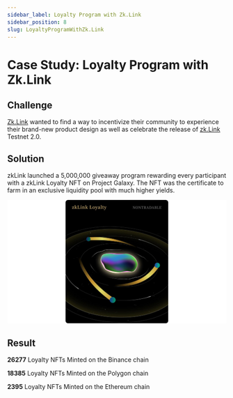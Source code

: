 ```yaml
---
sidebar_label: Loyalty Program with Zk.Link
sidebar_position: 8
slug: LoyaltyProgramWithZk.Link
---
```

# Case Study: Loyalty Program with Zk.Link

## Challenge

[Zk.Link](https://twitter.com/zkLinkorg) wanted to find a way to incentivize their community to experience their brand-new product design as well as celebrate the release of [zk.Link](https://zk.link/) Testnet 2.0.

## Solution

zkLink launched a 5,000,000 giveaway program rewarding every participant with a zkLink Loyalty NFT on Project Galaxy. The NFT was the certificate to farm in an exclusive liquidity pool with much higher yields.

![zklink](assets/zklink.png)

## Result

**26277** Loyalty NFTs Minted on the Binance chain

**18385** Loyalty NFTs Minted on the Polygon chain

**2395** Loyalty NFTs Minted on the Ethereum chain